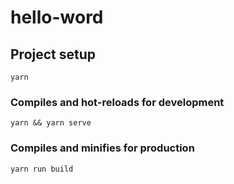 # hello-word

## Project setup
```
yarn
```

### Compiles and hot-reloads for development
```
yarn && yarn serve
```

### Compiles and minifies for production
```
yarn run build
```